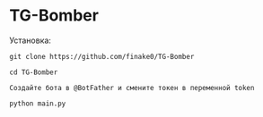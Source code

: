 # TG-Bomber
Установка:
```
git clone https://github.com/finake0/TG-Bomber

cd TG-Bomber

Создайте бота в @BotFather и смените токен в переменной token

python main.py

